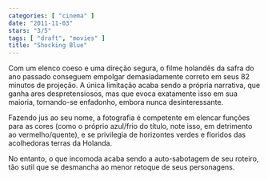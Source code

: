 ```yaml
---
categories: [ "cinema" ]
date: "2011-11-03"
stars: "3/5"
tags: [ "draft", "movies" ]
title: "Shocking Blue"
---
```

Com um elenco coeso e uma direção segura, o filme holandês da safra do
ano passado conseguem empolgar demasiadamente correto em seus 82 minutos
de projeção. A única limitação acaba sendo a própria narrativa,
que ganha ares despretensiosos, mas que evoca exatamente isso em sua
maioria, tornando-se enfadonho, embora nunca desinteressante.

Fazendo jus ao seu nome, a fotografia é competente em elencar funções
para as cores (como o próprio azul/frio do título, note isso, em
detrimento ao vermelho/quente), e se privilegia de horizontes verdes e
floridos das acolhedoras terras da Holanda.

No entanto, o que incomoda acaba sendo a auto-sabotagem de seu roteiro,
tão sutil que se desmancha ao menor retoque de seus personagens.

